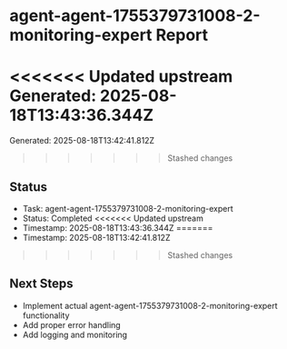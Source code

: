 # agent-agent-1755379731008-2-monitoring-expert Report

<<<<<<< Updated upstream
Generated: 2025-08-18T13:43:36.344Z
=======
Generated: 2025-08-18T13:42:41.812Z
>>>>>>> Stashed changes

## Status
- Task: agent-agent-1755379731008-2-monitoring-expert
- Status: Completed
<<<<<<< Updated upstream
- Timestamp: 2025-08-18T13:43:36.344Z
=======
- Timestamp: 2025-08-18T13:42:41.812Z
>>>>>>> Stashed changes

## Next Steps
- Implement actual agent-agent-1755379731008-2-monitoring-expert functionality
- Add proper error handling
- Add logging and monitoring
